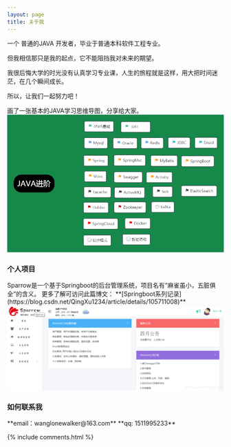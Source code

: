 ```yaml
---
layout: page
title: 关于我 
---
```


一个 普通的JAVA 开发者，毕业于普通本科软件工程专业。   

但我相信那只是我的起点，它不能阻挡我对未来的期望。  

我很后悔大学的时光没有认真学习专业课，人生的旅程就是这样，用大把时间迷茫，在几个瞬间成长。  

所以，让我们一起努力吧！  

画了一张基本的JAVA学习思维导图，分享给大家。
<img src="/images/java.png"/>
<h3>个人项目</h3>
Sparrow是一个基于Springboot的后台管理系统，项目名有“麻雀虽小，五脏俱全”的含义。
更多了解可访问此篇博文：
**[Springboot系列记录](https://blog.csdn.net/QingXu1234/article/details/105711008)**
<img src="/images/sparrow.png"/>
<h3> 如何联系我 </h3>  
**email：wanglonewalker@163.com**       
**qq: 1511995233**


{% include comments.html %}

